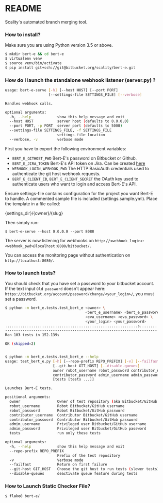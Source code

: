 # README

Scality's automated branch merging tool.

### How to install?

Make sure you are using Python version 3.5 or above.

```bash
$ mkdir bert-e && cd bert-e
$ virtualenv venv
$ source venv/bin/activate
$ pip install git+ssh://git@bitbucket.org/scality/bert-e.git
```

### How do I launch the standalone webhook listener (server.py) ?

```bash
usage: bert-e-serve [-h] [--host HOST] [--port PORT]
                    [--settings-file SETTINGS_FILE] [--verbose]

Handles webhook calls.

optional arguments:
  -h, --help            show this help message and exit
  --host HOST           server host (defaults to 0.0.0.0)
  --port PORT, -p PORT  server port (defaults to 5000)
  --settings-file SETTINGS_FILE, -f SETTINGS_FILE
                        settings-file location
  --verbose, -v         verbose mode
```

First you have to export the following environment variables:

* `BERT_E_GITHOST_PWD` Bert-E's password on Bitbucket or Github.
* `BERT_E_JIRA_TOKEN` Bert-E's API token on Jira. Can be created [here](https://id.atlassian.com/manage/api-tokens)
* `WEBHOOK_LOGIN`, `WEBHOOK_PWD` The HTTP BasicAuth credentials used to
  authenticate the git host webhook requests.
* `BERT_E_CLIENT_ID`, `BERT_E_CLIENT_SECRET` the OAuth key
  used to authenticate users who want to login and access Bert-E's API.

Ensure settings-file contains configuration for the project you want
Bert-E to handle. A commented sample file is included (settings.sample.yml).
Place the template in a file called:

{settings_dir}/{owner}/{slug}

Then simply run:

```
$ bert-e-serve --host 0.0.0.0 --port 8080
```

The server is now listening for webhooks on
`http://<webhook_login>:<webhook_pwd>@localhost:8080/bitbucket/`.

You can access the monitoring page without authentication on
`http://localhost:8080/`.


### How to launch tests?

You should check that you have set a password to your bitbucket account.
If the text input `Old password` doesn't appear here:
`https://bitbucket.org/account/password/change/<your_login>/`, you must set a password.

```bash
$ python -m bert_e.tests.test_bert_e <owner> \
                                     <bert_e_username> <bert_e_password> \
                                     <eva_username> <eva_password> \
                                     <your_login> <your_password>
.............................................................s........
----------------------------------------------------------------------
Ran 103 tests in 152.139s

OK (skipped=2)


$ python -m bert_e.tests.test_bert_e --help
usage: test_bert_e.py [-h] [--repo-prefix REPO_PREFIX] [-v] [--failfast]
                      [--git-host GIT_HOST] [--disable-queues]
                      owner robot_username robot_password contributor_username
                      contributor_password admin_username admin_password
                      [tests [tests ...]]

Launches Bert-E tests.

positional arguments:
  owner                 Owner of test repository (aka Bitbucket/GitHub team)
  robot_username        Robot Bitbucket/GitHub username
  robot_password        Robot Bitbucket/GitHub password
  contributor_username  Contributor Bitbucket/GitHub username
  contributor_password  Contributor Bitbucket/GitHub password
  admin_username        Privileged user Bitbucket/GitHub username
  admin_password        Privileged user Bitbucket/GitHub password
  tests                 run only these tests

optional arguments:
  -h, --help            show this help message and exit
  --repo-prefix REPO_PREFIX
                        Prefix of the test repository
  -v                    Verbose mode
  --failfast            Return on first failure
  --git-host GIT_HOST   Choose the git host to run tests (slower tests)
  --disable-queues      deactivate queue feature during tests
```

### How to Launch Static Checker File?

```
$ flake8 bert-e/
```
